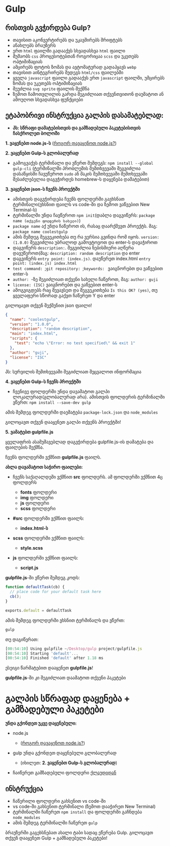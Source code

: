 # Gulp

## რისთვის გვჭირდება Gulp?
- თავისით აკონვერტირებს და უკავშირებს შრიფტებს
- ანახლებს ბრაუზერს
- ერთ `html` ფაილში გადააქვს სხვადასხვა `html` ფაილი
- მუშაობს `css` პროცესოტებთან როგორიცაა `scss` და უკეთებს ოპტიმიზაციას
- ამცირებს ფოტოს ზომას და ავტომატურად გადაჰყავს `webp`
- თავისით აინტეგრირებს შედეგს `html/css` ფაილებში
- ყველა `javascript` ფაილი გადააქვს ერთ `javascript` ფაილში, უმცირებს ზომას და უკეთებს ოპტიმიზაციას
- შეუძლია `svg sprite` ფაილის შექმნა
- ზემოთ ჩამოთვლილის გარდა შეგიძლიათ თქვენთვითონ დაუმატოთ ან ამოუღოთ სხვადასხვა ფუნქციები

## ეტაპობრივი ინსტრუქცია გალპის დასამატებლად:
- **პს: სწრაფი დამატებისთვის და გამზადებული პაკეტებისთვის ჩასქროლეთ ბოლოში**

**1. ვაყენებთ node.js-ს** ([როგორ დავაყენოთ node.js?](coming.soon))

**2. ვაყენებთ Gulp-ს გლობალურად**
- გამოგვაქვს ტერმინალი და ვწერთ შემდეგს: `npm install --global gulp-cli` (ტერმინალში პრობლემის შემთხვევაში შეგვიძლია დასაწყისში ჩავუწეროთ `sudo` ან მაკის შემთხვევაში შემთხვევაში შესაძლებელია დაგვჭირდეს homebrew-ს დაყენება დამატებით)

**3. ვაყენებთ json-ს ჩვენს პროექტში**
- ამისთვის დაგვჭირდება ჩვენს ფოლდერში გავხსნათ ტერმინალი(ვხსნით ფაილს vs code-ში და ზემოთ ვაწვებით New Terminal-ს)
- ტერმინალში უნდა ჩავწეროთ `npm init`(დაბლა დაგვიწერს: `package name (თქვენი ფოლდერის სახელი)`)
- `package name` აქ უნდა ჩაწეროთ ის, რასაც დაარქმევთ პროექტს. მაგ: `package name coolestgulp`
- ამის შემდეგ შეგვეკითხება თუ რა ვერსია გვინდა რომ იყოს. `version: (1.0.0)` შეგვიძლია უბრალოდ გამოვტოვოთ და enter-ს დავაჭიროთ
- დაგვიწერს `description:`. შეგვიძლია ნებისმიერი აღწერა დავუწეროთ(მაგ: `description: random description` და enter
- დაგვიწერს `entry point: (index.js)`. დაუწერეთ index.html `entry point: (index.js) index.html`
- `test command: `;`git repository: `;`keywords: ` ვაიგნორებთ და ვაწვებით enter-ს
- `author: `-ზე შეგიძლიათ თქვენი სახელი ჩაწეროთ, მაგ: `author: guji`
- `license: (ISC)` ვაიგნორებთ და ვაწვებით enter-ს
- ამოგვიგდებს რაც შევავსეთ და შეგვეკითხება `Is this OK? (yes)`, თუ ყველაფერი სწორად გაქვთ ჩაწერეთ Y და enter

გილოცავთ თქვენ შექმენით json ფაილი!

```json
{
  "name": "coolestgulp",
  "version": "1.0.0",
  "description": "random description",
  "main": "index.html",
  "scripts": {
    "test": "echo \"Error: no test specified\" && exit 1"
  },
  "author": "guji",
  "license": "ISC"
}
```

პს: სურვილის შემთხვევაში შეგიძლიათ შეცვალოთ ინფორმაცია

**4. ვაყენებთ Gulp-ს ჩვენს პროექტში**

- ჩვენივე ფოლდერში უნდა დავამატოთ გალპი ლოკალურად(გლობალურად არა). ამისთვის ფოლდერის ტერმინალში ვწერთ: `npm install --save-dev gulp`

ამის შემდეგ ფოლდერში დაემატება `package-lock.json` და `node_modules`

გილოცავთ თქვენ დააყენეთ გალპი თქვენს პროექტში!

**5. ვამატებთ gulpfile.js**

ყველაფრის ასამუშავებლად დაგვჭირდება gulpfile.js-ის დამატება და ფაილების შექმნა. 

ჩვენს ფოლდერში ვქმნით **gulpfile.js** ფაილს.

**ახლა დავამატოთ საჭირო ფაილები:**
- ჩვენს საქაღალდეში ვქმნით **src** ფოლდერს. ამ ფოლდერში ვქმნით 4ც ფოლდერს
  - **fonts** ფოლდერი
  - **img** ფოლდერი
  - **js** ფოლდერი
  - **scss** ფოლდერი

- **#src** ფოლდერში ვქმნით ფაილს: 
  - **index.html-ს**
- **scss** ფოლდერში ვქმნით ფაილს: 
  - **style.scss**
- **js** ფოლდერში ვქმნით ფაილს:
  -  **script.js**
  
**gulpfile.js**-ში ვწერთ შემდეგ კოდს:
```js
function defaultTask(cb) {
  // place code for your default task here
  cb();
}

exports.default = defaultTask
```
ამის შემდეგ ფოლდერში ვხსნით ტერმინალს და ვწერთ: 

```js
gulp
```
თუ დაგიწერათ:
```js
[00:54:10] Using gulpfile ~/Desktop/gulp project/gulpfile.js
[00:54:10] Starting 'default'...
[00:54:10] Finished 'default' after 1.18 ms
```
ესეიგი წარმატებით დააყენეთ **gulpfile.js**!

**gulpfile.js**-ში კი შეგიძლიათ დაამატოთ თქვენი პაკეტები

# გალპის სწრაფად დაყენება + გამზადებული პაკეტები

**უნდა გქონდეთ უკვე დაყენებული:**
- node.js
  - ([როგორ დავაყენოთ node.js?](coming.soon))
- gulp უნდა გქონდეთ დაყენებული გლობალურად 
  - (იხილეთ: **2. ვაყენებთ Gulp-ს გლობალურად**)

- ჩაიწერეთ გამზადებული ფოლდერი [ქლაუდიდან](https://mega.nz/folder/EVhT0Aqa#WUDuXxwJCwRxR1k5Ct42Ow)

## ინსტრუქცია

- ჩაწერილი ფოლდერი გახსენით vs code-ში
- vs code-ში გახსენით ტერმინალი (ზემოთ დააჭირეთ New Terminal)
- ტერმინალში ჩაწერეთ `npm install` და ფოლდერში გაჩნდება `node_modules`
- ამის შემდეგ ტერმინალში ჩაწერეთ `gulp`

ბრაუზერში გაგეხსნებათ ახალი ტაბი სადაც ეწერება Gulp. გილოცავთ თქვენ დააყენეთ Gulp + გამზადებული პაკეტები!
